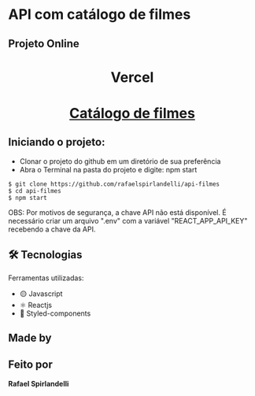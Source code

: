 # API com catálogo de filmes

## Projeto Online

<span align="center">
    <h1>Vercel</h1> 

<h1> 
<a href="https://api-filmes-psi.vercel.app/"> Catálogo de filmes</a>
</h1> 

</span>

## Iniciando o projeto:

- Clonar o projeto do github em um diretório de sua preferência
- Abra o Terminal na pasta do projeto e digite: npm start

```
$ git clone https://github.com/rafaelspirlandelli/api-filmes
$ cd api-filmes
$ npm start

```

OBS: Por motivos de segurança, a chave API não está disponível. É necessário criar um arquivo ".env" com a variável "REACT_APP_API_KEY" recebendo a chave da API.

## 🛠 Tecnologias

Ferramentas utilizadas:

- 🟡 Javascript
- ⚛️ Reactjs
- 💅 Styled-components


## Made by
## Feito por

**Rafael Spirlandelli**
